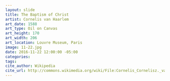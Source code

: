 ```yaml
---
layout: slide
title: The Baptism of Christ
artist: Cornelis van Haarlem
art_date: 1588
art_type: Oil on Canvas
art_height: 170
art_width: 206
art_location: Louvre Museum, Paris
image: 11-22.jpg
date: 2016-11-22 12:00:00 -05:00
categories:
tags:
cite_author: Wikipedia
cite_url: http://commons.wikimedia.org/wiki/File:Cornelis_Cornelisz._van_Haarlem_-_The_Baptism_of_Christ_-_WGA05247.jpg
---
```

